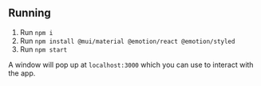 ## Running
1. Run `npm i`
2. Run `npm install @mui/material @emotion/react @emotion/styled`
3. Run `npm start`

A window will pop up at `localhost:3000` which you can use to interact with the app.
